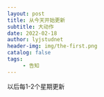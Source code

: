 ```yaml
---
layout: post
title: 从今天开始更新
subtitle: 大动作
date: 2022-02-18
author: lyjstudnet
header-img: img/the-first.png
catalog: false
tags:
     - 告知
---
```


以后每1-2个星期更新
